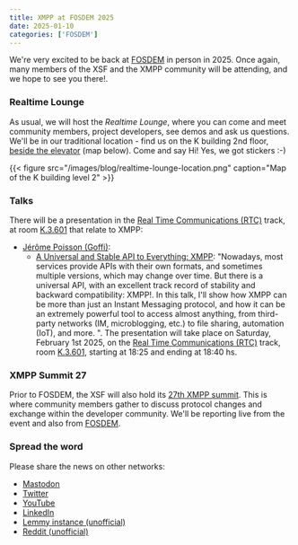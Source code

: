 ```yaml
---
title: XMPP at FOSDEM 2025
date: 2025-01-10
categories: ['FOSDEM']
---
```


We're very excited to be back at [FOSDEM](https://fosdem.org/2025/) in person in 2025.
Once again, many members of the XSF and the XMPP community will be attending, and we hope to see you there!.

### Realtime Lounge

As usual, we will host the *Realtime Lounge*, where you can come and meet community members, project developers, see demos and ask us questions.
We'll be in our traditional location - find us on the K building 2nd floor, [beside the elevator](https://fosdem.org/2025/stands/) (map below).
Come and say Hi!
Yes, we got stickers :-)

{{< figure src="/images/blog/realtime-lounge-location.png" caption="Map of the K building level 2" >}}

### Talks

There will be a presentation in the [Real Time Communications (RTC)](https://fosdem.org/2025/schedule/track/rtc/) track, at room [K.3.601](https://fosdem.org/2025/schedule/room/k3601/) that relate to XMPP:

- [Jérôme Poisson (Goffi)](https://fosdem.org/2025/schedule/speaker/jerome_poisson_goffi/):
    - [A Universal and Stable API to Everything: XMPP](https://fosdem.org/2025/schedule/event/fosdem-2025-5721-a-universal-and-stable-api-to-everything-xmpp/): "Nowadays, most services provide APIs with their own formats, and sometimes multiple versions, which may change over time. But there is a universal API, with an excellent track record of stability and backward compatibility: XMPP!.
    In this talk, I'll show how XMPP can be more than just an Instant Messaging protocol, and how it can be an extremely powerful tool to access almost anything, from third-party networks (IM, microblogging, etc.) to file sharing, automation (IoT), and more. ".
    The presentation will take place on Saturday, February 1st 2025, on the [Real Time Communications (RTC)](https://fosdem.org/2025/schedule/track/rtc/) track, room [K.3.601](https://fosdem.org/2025/schedule/room/k3601/), starting at 18:25 and ending at 18:40 hs.

### XMPP Summit 27

Prior to FOSDEM, the XSF will also hold its [27th XMPP summit](https://xmpp.org/2024/11/xmpp-summit-27/).
This is where community members gather to discuss protocol changes and exchange within the developer community.
We'll be reporting live from the event and also from [FOSDEM](https://fosdem.org/2025/).

### Spread the word

Please share the news on other networks:

- [Mastodon](https://fosstodon.org/@xmpp/)
- [Twitter](https://twitter.com/xmpp)
- [YouTube](https://www.youtube.com/channel/UCf3Kq2ElJDFQhYDdjn18RuA)
- [LinkedIn](https://www.linkedin.com/company/xmpp-standards-foundation/)
- [Lemmy instance (unofficial)](https://slrpnk.net/c/xmpp)
- [Reddit (unofficial)](https://www.reddit.com/r/xmpp/)
